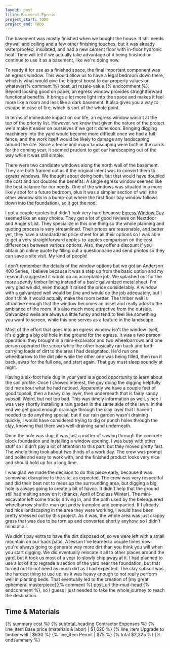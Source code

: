 ```yaml
---
layout: post
title: Basement Egress
project_start: TODO
project_end: TODO
---
```


The basement was mostly finished when we bought the house.
It still needs drywall and ceiling and a few other finishing touches, but it was already waterproofed, insulated, and had a new cement floor with in-floor hydronic heat.
Time will tell if we actually take advantage of it being finished or continue to use it as a basement, like we're doing now.

To ready it for use as a finished space, the final important component was an egress window.
This would allow us to have a legal bedroom down there, which is what would give the biggest boost to our property values or whatever{% comment %} post_url resale-value {% endcomment %}.
Beyond looking good on paper, an egress window provides straightforward functional benefits.
It brings a lot more light into the space and makes it feel more like a room and less like a dark basement.
It also gives you a way to escape in case of fire, which is sort of the whole point.

In terms of immediate impact on our life, an egress window wasn't at the top of the priority list.
However, we knew that given the nature of the project we'd make it easier on ourselves if we got it done soon.
Bringing digging machinery into the yard would become more difficult once we had a full fence, and the work itself would be likely to damage any landscaping around the site.
Since a fence and major landscaping were both in the cards for the coming year, it seemed prudent to get our hardscaping out of the way while it was still simple.

There were two candidate windows along the north wall of the basement.
They are both framed out as if the original intent was to convert them to egress windows.
We thought about doing both, but that would have doubled the cost and not doubled the benefits.
A single egress window seemed like the best balance for our needs.
One of the windows was situated in a more likely spot for a future bedroom, plus it was a simpler section of wall (the other window sits in a bump-out where the first floor bay window follows down into the foundation), so it got the nod.

I got a couple quotes but didn't look very hard because [Egress Window Guy](http://www.egresswindowguy.com/) seemed like an easy choice.
They get a lot of good reviews on Nextdoor and Angie's List.
They specialize in this one thing so the whole planning and quoting process is very streamlined.
Their prices are reasonable, and better yet, they have a standardized price sheet for all their options so I was able to get a very straightforward apples-to-apples comparison on the cost differences between various options.
Also, they offer a discount if you obtain an online quote by filling out a questionnaire and send photos so they can save a site visit.
My kind of people!

I don't remember the details of the window options but we got an Anderson 400 Series, I believe because it was a step up from the basic option and my research suggested it would do an acceptable job.
We splashed out for the more spendy timber lining instead of a basic galvanized metal sheet.
I'm very glad we did, even though it raised the price considerably.
A window with a galvanized well would be _fine_ and would do the job adequately, but I don't think it would actually make the room better.
The timber well is attractive enough that the window becomes an asset and really adds to the ambiance of the room.
It's also much more attractive from the outside.
Galvanized wells are always a little funky and tend to feel like something you want to screen, while this one serves as a feature in the landscape.

Most of the effort that goes into an egress window isn't the window itself, it's digging a big old hole in the ground for the egress.
It was a two person operation: they brought in a mini-excavator and two wheelbarrows and one person operated the scoop while the other basically ran back and forth carrying loads of dirt to the area I had designated.
He'd run one wheelbarrow to the dirt pile while the other one was being filled, then run it back, swap for the full one, and start again.
That guy must sleep soundly at night.

Having a six-foot hole dug in your yard is a good opportunity to learn about the soil profile.
Once I showed interest, the guy doing the digging helpfully told me about what he had noticed.
Apparently we have a couple feet of good topsoil, then a heavy clay layer, then underneath that is fairly sandy subsoil.
Weird, but not too bad.
This was timely information as well, since I was very shortly installing a rain garden in the same side of the lawn.
In the end we get good enough drainage through the clay layer that I haven't needed to do anything special, but if our rain garden wasn't draining quickly, I would have considered trying to dig or punch holes through the clay, knowing that there was well-draining sand underneath.

Once the hole was dug, it was just a matter of sawing through the concrete block foundation and installing a window opening.
I was busy with other stuff so I didn't pay a lot of attention to this part, but they moved pretty fast.
The whole thing took about two thirds of a work day.
The crew was prompt and polite and easy to work with, and the finished product looks very nice and should hold up for a long time.

I was glad we made the decision to do this piece early, because it was somewhat disruptive to the site, as expected.
The crew was very respectful and did their best not to mess up the surrounding area, but digging a big hole is always going to create a bit of havoc.
It didn't help that the ground still had melting snow on it (thanks, April of Endless Winter).
The mini-excavator left some tracks driving in, and the path used by the beleaguered wheelbarrow shuttle-man got pretty trampled and compacted.
If I already had nice landscaping in the area they were working, I would have been pretty stressed out by this project.
As it was, the whole area was just crappy grass that was due to be torn up and converted shortly anyhow, so I didn't mind at all.

We didn't pay extra to have the dirt disposed of, so we were left with a small mountain on our back patio.
A lesson I've learned a couple times now: you're always going to generate way more dirt than you think you will when you start digging.
We did eventually relocate it all to other places around the yard, but it took us most of a year to slowly chip away at it.
I had planned to use a lot of it to regrade a section of the yard near the foundation, but that turned out to not need as much dirt as I had expected.
The clay subsoil was the hardest thing to use up, as it was heavy enough to not really perform well in planting beds.
That eventually led to the creation of [my great ephemeral masterpiece]({% comment %} post_url the-mud-head {% endcomment %}, so I guess I just needed to take the whole journey to reach the destination.

## Time & Materials ##

{% summary cost %}
{% subtotal_heading Contractor Expenses %}
{% line_item Base price (materials & labor) | $1,620 %}
{% line_item Upgrade to timber well | $630 %}
{% line_item Permit | $75 %}
{% total $2,325 %}
{% endsummary %}
